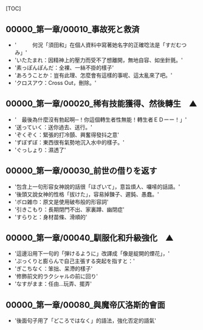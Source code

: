 # 

[TOC]

## 00000_第一章/00010_事故死と救済

- '　　　何況「須田和」在個人資料中寫著她名字的正確唸法是「すだむつみ」'
- 'いたたまれ：因精神上的壓力而受不了想離開，無地自容、如坐針氈。'
- '素っぽんぽんだ：全裸、一絲不掛的樣子'
- 'あろうことか：豈有此理、怎麼會有這樣的事呢、這太亂來了吧。'
- 'クロスアウ：Cross Out，刪除。'


## 00000_第一章/00020_稀有技能獲得、然後轉生　▲

- '　最後為什麼沒有勃起啊─！你這個轉生者性無能！轉生者ＥＤーー！」'
- '送っていく：送你過去、送行。'
- 'ぞくぞく：緊張的打冷顫、興奮得發抖之意'
- 'ずぼずぼ：東西很有氣勢地沉入水中的樣子。'
- 'ぐっしょり：濕透了'


## 00000_第一章/00030_前世の借りを返す

- '包含上一句形容女神說的話很「ほざいて」，意旨煩人、囉嗦的話語。'
- '後頭又說女神的性格「拔けた」，容易掉鍊子、遲鈍、愚蠢。'
- 'ボロ雑巾：原文是使用破布般的形容詞'
- '引きこもり：長期閉門不出、家裏蹲、幽閉症'
- 'すらりと：身材苗條、滑順的'


## 00000_第一章/00040_馴服化和升級強化　▲

- '這邊沿用下一句的「弾けるように」改譯成「像是綻開的煙花」，'
- 'ぷっくりと膨らんで自己主張する突起を指すと：'
- 'ぎこちなく：笨拙、呆滯的樣子'
- '修飾前文的ラクシャルの前に回り'
- 'なすがまま：任由…玩弄、擺弄'


## 00000_第一章/00080_與魔帝仄洛斯的會面

- '後面句子用了「どころではなく」的語法，強化否定的語氣'
